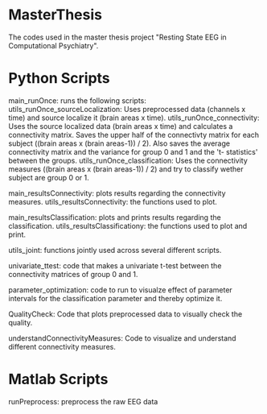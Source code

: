 # MasterThesis
The codes used in the master thesis project "Resting State EEG in Computational Psychiatry".

# Python Scripts
main_runOnce: runs the following scripts:  
      utils_runOnce_sourceLocalization: Uses preprocessed data (channels x time) and source localize it (brain areas x time).
      utils_runOnce_connectivity: Uses the source localized data (brain areas x time) and calculates a connectivity matrix. Saves the upper half of the connectivty matrix for each                                   subject ((brain areas x (brain areas-1)) / 2). Also saves the average connectivity matrix and the variance for group 0 and 1 and the 't-                                           statistics' between the groups.
      utils_runOnce_classification: Uses the connectivity measures ((brain areas x (brain areas-1)) / 2) and try to classify wether subject are group 0 or 1. 


main_resultsConnectivity: plots results regarding the connectivity measures.
      utils_resultsConnectivity: the functions used to plot.


main_resultsClassification: plots and prints results regarding the classification.
      utils_resultsClassificationy: the functions used to plot and print. 
      
utils_joint: functions jointly used across several different scripts.

univariate_ttest: code that makes a univariate t-test between the connectivity matrices of group 0 and 1.

parameter_optimization: code to run to visualze effect of parameter intervals for the classification parameter and thereby optimize it.

QualityCheck: Code that plots preprocessed data to visually check the quality.

understandConnectivityMeasures: Code to visualize and understand different connectivity measures.

# Matlab Scripts
runPreprocess: preprocess the raw EEG data



